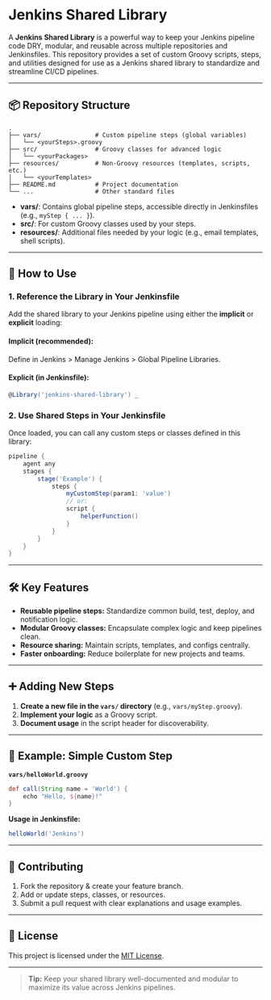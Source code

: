 # Jenkins Shared Library

A **Jenkins Shared Library** is a powerful way to keep your Jenkins pipeline code DRY, modular, and reusable across multiple repositories and Jenkinsfiles. This repository provides a set of custom Groovy scripts, steps, and utilities designed for use as a Jenkins shared library to standardize and streamline CI/CD pipelines.

---

## 📦 Repository Structure

```
.
├── vars/               # Custom pipeline steps (global variables)
│   └── <yourSteps>.groovy
├── src/                # Groovy classes for advanced logic
│   └── <yourPackages>
├── resources/          # Non-Groovy resources (templates, scripts, etc.)
│   └── <yourTemplates>
├── README.md           # Project documentation
└── ...                 # Other standard files
```

- **vars/**: Contains global pipeline steps, accessible directly in Jenkinsfiles (e.g., `myStep { ... }`).
- **src/**: For custom Groovy classes used by your steps.
- **resources/**: Additional files needed by your logic (e.g., email templates, shell scripts).

---

## 🚀 How to Use

### 1. Reference the Library in Your Jenkinsfile

Add the shared library to your Jenkins pipeline using either the **implicit** or **explicit** loading:

#### Implicit (recommended):
Define in Jenkins > Manage Jenkins > Global Pipeline Libraries.

#### Explicit (in Jenkinsfile):
```groovy
@Library('jenkins-shared-library') _
```

### 2. Use Shared Steps in Your Jenkinsfile

Once loaded, you can call any custom steps or classes defined in this library:

```groovy
pipeline {
    agent any
    stages {
        stage('Example') {
            steps {
                myCustomStep(param1: 'value')
                // or:
                script {
                    helperFunction()
                }
            }
        }
    }
}
```

---

## 🛠️ Key Features

- **Reusable pipeline steps:** Standardize common build, test, deploy, and notification logic.
- **Modular Groovy classes:** Encapsulate complex logic and keep pipelines clean.
- **Resource sharing:** Maintain scripts, templates, and configs centrally.
- **Faster onboarding:** Reduce boilerplate for new projects and teams.

---

## ➕ Adding New Steps

1. **Create a new file in the `vars/` directory** (e.g., `vars/myStep.groovy`).
2. **Implement your logic** as a Groovy script.
3. **Document usage** in the script header for discoverability.

---

## 📝 Example: Simple Custom Step

**`vars/helloWorld.groovy`**
```groovy
def call(String name = 'World') {
    echo "Hello, ${name}!"
}
```

**Usage in Jenkinsfile:**
```groovy
helloWorld('Jenkins')
```

---

## 🤝 Contributing

1. Fork the repository & create your feature branch.
2. Add or update steps, classes, or resources.
3. Submit a pull request with clear explanations and usage examples.

---

## 📝 License

This project is licensed under the [MIT License](LICENSE).

---

> **Tip:** Keep your shared library well-documented and modular to maximize its value across Jenkins pipelines.
